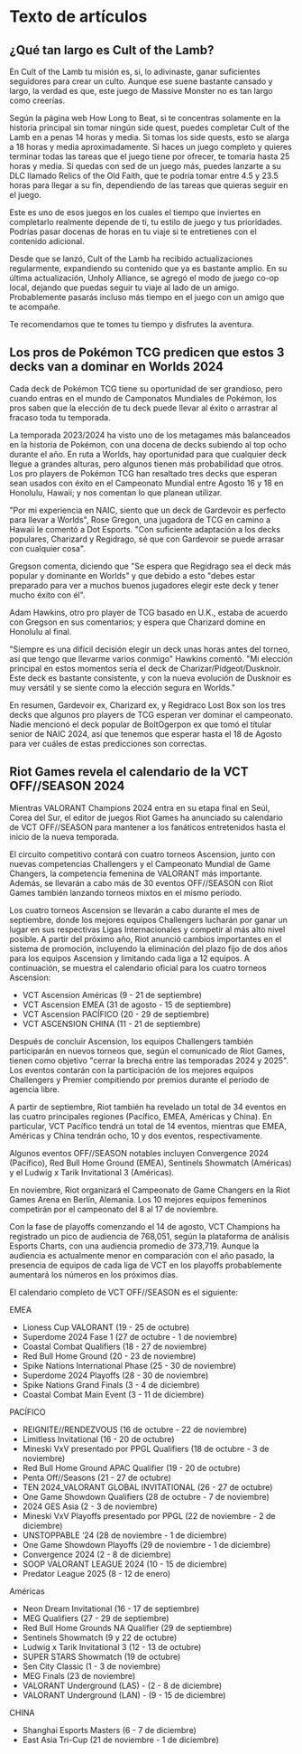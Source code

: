# Texto de artículos
## ¿Qué tan largo es Cult of the Lamb?

En Cult of the Lamb tu misión es, si, lo adivinaste, ganar suficientes seguidores para crear un culto. Aunque ese suene bastante cansado y largo, la verdad es que, este juego de Massive Monster no es tan largo como creerías. 

Según la página web How Long to Beat, si te concentras solamente en la historia principal sin tomar ningún side quest, puedes completar Cult of the Lamb en a penas 14 horas y media. Si tomas los side quests, esto se alarga a 18 horas y media aproximadamente. Si haces un juego completo y quieres terminar todas las tareas que el juego tiene por ofrecer, te tomaría hasta 25 horas y media. Si quedas con sed de un juego más, puedes lanzarte a su DLC llamado Relics of the Old Faith, que te podría tomar entre 4.5 y 23.5 horas para llegar a su fin, dependiendo de las tareas que quieras seguir en el juego. 

Este es uno de esos juegos en los cuales el tiempo que inviertes en completarlo realmente depende de ti, tu estilo de juego y tus prioridades. Podrías pasar docenas de horas en tu viaje si te entretienes con el contenido adicional. 

Desde que se lanzó, Cult of the Lamb ha recibido actualizaciones regularmente, expandiendo su contenido que ya es bastante amplio. En su última actualización, Unholy Alliance, se agregó el modo de juego co-op local, dejando que puedas seguir tu viaje al lado de un amigo. Probablemente pasarás incluso más tiempo en el juego con un amigo que te acompañe. 

Te recomendamos que te tomes tu tiempo y disfrutes la aventura. 

## Los pros de Pokémon TCG predicen que estos 3 decks van a dominar en Worlds 2024

Cada deck de Pokémon TCG tiene su oportunidad de ser grandioso, pero cuando entras en el mundo de Camponatos Mundiales de Pokémon, los pros saben que la elección de tu deck puede llevar al éxito o arrastrar al fracaso toda tu temporada. 

La temporada 2023/2024 ha visto uno de los metagames más balanceados en la historia de Pokémon, con una docena de decks subiendo al top ocho durante el año. En ruta a Worlds, hay oportunidad para que cualquier deck llegue a grandes alturas, pero algunos tienen más probabilidad que otros. Los pro players de Pokémon TCG han resaltado tres decks que esperan sean usados con éxito en el Campeonato Mundial entre Agosto 16 y 18 en Honolulu, Hawaii; y nos comentan lo que planean utilizar. 

"Por mi experiencia en NAIC, siento que un deck de Gardevoir es perfecto para llevar a Worlds", Rose Gregon, una jugadora de TCG en camino a Hawaii le comentó a Dot Esports. "Con suficiente adaptación a los decks populares, Charizard y Regidrago, sé que con Gardevoir se puede arrasar con cualquier cosa". 

Gregson comenta, diciendo que "Se espera que Regidrago sea el deck más popular y dominante en Worlds" y que debido a esto "debes estar preparado para ver a muchos buenos jugadores elegir este deck y tener mucho éxito con él".

Adam Hawkins, otro pro player de TCG basado en U.K., estaba de acuerdo con Gregson en sus comentarios; y espera que Charizard domine en Honolulu al final. 

"Siempre es una difícil decisión elegir un deck unas horas antes del torneo, así que tengo que llevarme varios conmigo" Hawkins comentó. "Mi elección principal en estos momentos sería el deck de Charizar/Pidgeot/Dusknoir. Este deck es bastante consistente, y con la nueva evolución de Dusknoir es muy versátil y se siente como la elección segura en Worlds."

En resumen, Gardevoir ex, Charizard ex, y Regidraco Lost Box son los tres decks que algunos pro players de TCG esperan ver dominar el campeonato. Nadie mencionó el deck popular de BoltOgerpon ex que tomó el títular senior de NAIC 2024, así que tenemos que esperar hasta el 18 de Agosto para ver cuáles de estas predicciones son correctas. 

## Riot Games revela el calendario de la VCT OFF//SEASON 2024

Mientras VALORANT Champions 2024 entra en su etapa final en Seúl, Corea del Sur, el editor de juegos Riot Games ha anunciado su calendario de VCT OFF//SEASON para mantener a los fanáticos entretenidos hasta el inicio de la nueva temporada.

El circuito competitivo contará con cuatro torneos Ascension, junto con nuevas competencias Challengers y el Campeonato Mundial de Game Changers, la competencia femenina de VALORANT más importante. Además, se llevarán a cabo más de 30 eventos OFF//SEASON con Riot Games también lanzando torneos mixtos en el mismo período.

Los cuatro torneos Ascension se llevarán a cabo durante el mes de septiembre, donde los mejores equipos Challengers lucharán por ganar un lugar en sus respectivas Ligas Internacionales y competir al más alto nivel posible. A partir del próximo año, Riot anunció cambios importantes en el sistema de promoción, incluyendo la eliminación del plazo fijo de dos años para los equipos Ascension y limitando cada liga a 12 equipos. A continuación, se muestra el calendario oficial para los cuatro torneos Ascension:

- VCT Ascension Américas (9 - 21 de septiembre)
- VCT Ascension EMEA (31 de agosto - 15 de septiembre)
- VCT Ascension PACÍFICO (20 - 29 de septiembre)
- VCT ASCENSION CHINA (11 - 21 de septiembre)

Después de concluir Ascension, los equipos Challengers también participarán en nuevos torneos que, según el comunicado de Riot Games, tienen como objetivo "cerrar la brecha entre las temporadas 2024 y 2025". Los eventos contarán con la participación de los mejores equipos Challengers y Premier compitiendo por premios durante el período de agencia libre.

A partir de septiembre, Riot también ha revelado un total de 34 eventos en las cuatro principales regiones (Pacífico, EMEA, Américas y China). En particular, VCT Pacífico tendrá un total de 14 eventos, mientras que EMEA, Américas y China tendrán ocho, 10 y dos eventos, respectivamente.

Algunos eventos OFF//SEASON notables incluyen Convergence 2024 (Pacífico), Red Bull Home Ground (EMEA), Sentinels Showmatch (Américas) y el Ludwig x Tarik Invitational 3 (Américas).

En noviembre, Riot organizará el Campeonato de Game Changers en la Riot Games Arena en Berlín, Alemania. Los 10 mejores equipos femeninos competirán por el campeonato del 8 al 17 de noviembre.

Con la fase de playoffs comenzando el 14 de agosto, VCT Champions ha registrado un pico de audiencia de 768,051, según la plataforma de análisis Esports Charts, con una audiencia promedio de 373,719. Aunque la audiencia es actualmente menor en comparación con el año pasado, la presencia de equipos de cada liga de VCT en los playoffs probablemente aumentará los números en los próximos días.

El calendario completo de VCT OFF//SEASON es el siguiente:

EMEA

- Lioness Cup VALORANT (19 - 25 de octubre)
- Superdome 2024 Fase 1 (27 de octubre - 1 de noviembre)
- Coastal Combat Qualifiers (18 - 27 de noviembre)
- Red Bull Home Ground (20 - 23 de noviembre)
- Spike Nations International Phase (25 - 30 de noviembre)
- Superdome 2024 Playoffs (28 - 30 de noviembre)
- Spike Nations Grand Finals (3 - 4 de diciembre)
- Coastal Combat Main Event (3 - 11 de diciembre)

PACÍFICO

- REIGNITE//RENDEZVOUS (16 de octubre - 22 de noviembre)
- Limitless Invitational (16 - 20 de octubre)
- Mineski VxV presentado por PPGL Qualifiers (18 de octubre - 3 de noviembre)
- Red Bull Home Ground APAC Qualifier (19 - 20 de octubre)
- Penta Off//Seasons (21 - 27 de octubre)
- TEN 2024_VALORANT GLOBAL INVITATIONAL (26 - 27 de octubre)
- One Game Showdown Qualifiers (28 de octubre - 7 de noviembre)
- 2024 GES Asia (2 - 3 de noviembre)
- Mineski VxV Playoffs presentado por PPGL (22 de noviembre - 2 de diciembre)
- UNSTOPPABLE ‘24 (28 de noviembre - 1 de diciembre)
- One Game Showdown Playoffs (29 de noviembre - 1 de diciembre)
- Convergence 2024 (2 - 8 de diciembre)
- SOOP VALORANT LEAGUE 2024 (10 - 15 de diciembre)
- Predator League 2025 (8 - 12 de enero)

Américas

- Neon Dream Invitational (16 - 17 de septiembre)
- MEG Qualifiers (27 - 29 de septiembre)
- Red Bull Home Grounds NA Qualifier (29 de septiembre)
- Sentinels Showmatch (9 y 22 de octubre)
- Ludwig x Tarik Invitational 3 (12 - 13 de octubre)
- SUPER STARS Showmatch (19 de octubre)
- Sen City Classic (1 - 3 de noviembre)
- MEG Finals (23 de noviembre)
- VALORANT Underground (LAS) - (2 - 8 de diciembre)
- VALORANT Underground (LAN) - (9 - 15 de diciembre)

CHINA

- Shanghai Esports Masters (6 - 7 de diciembre)
- East Asia Tri-Cup (21 de noviembre - 1 de diciembre)